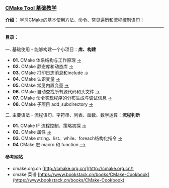 ### [CMake Tool 基础教学](https://cmake.org/)
**介绍**： 学习CMake的基本使用方法、命令、常见遍历和流程控制语句！

----

#### 目录：

一. 基础使用 - 能够构建一个小项目：**库、构建**

- **01.** CMake 体系结构与工作原理 [->](./contents/BasicStage/CMakeBasicknowledge.md)
- **02.** CMake 静态库和动态库 [->](./contents/BasicStage/CMakeBasicStaticAndDynamicLibrary.md)
- **03.** CMake 打印日志消息和include [->](./contents/BasicStage/CMakeBasicMessageInclude.md) 
- **04.** CMake 认识变量 [->](./contents/BasicStage/CMakeBasicVariables.md)
- **05.** CMake 常见内置变量 [->](./contents/BasicStage/CMakeBasicNormalInVariables.md)
- **06.** CMake 自动查找所有源代码和头文件 [->](./contents/BasicStage/CMakeBasicFindSourceAndHead.md)
- **07.** CMake 命令实现程序的分布生成与调试信息 [->](./contents/BasicStage/CMakeCommandGenerator.md)
- **08.** CMake 子项目 add_subdirectory [->](./contents/BasicStage/CMakeBasicSubdirectory.md)

二. 主要语法 - 流程语句、字符串、列表、函数、数学运算：**流程判断**

* **01.** CMake IF 流程控制、策略初探 [->](./contents/GrammarStage/CMakeGrammarIFCommad.md)
* **02.** CMake 属性 [->](./contents/GrammarStage/CMakeGrammarProperty.md)
* **03.** CMake string、list、while、foreach结构化指令 [->](./contents/GrammarStage/CMakeStructuredInstruction.md)
* **04** CMake 宏 macro 和 function  [-->](./contents/GrammarStage/CMakeGrammarMacro.md)





#### 参考网站

- cmake.org.cn [http://cmake.org.cn/](http://cmake.org.cn/)
- cmake 菜谱 [https://www.bookstack.cn/books/CMake-Cookbook](https://www.bookstack.cn/books/CMake-Cookbook)